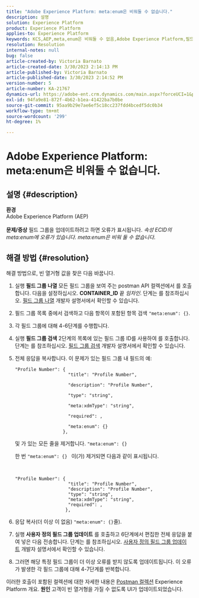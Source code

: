 ```yaml
---
title: "Adobe Experience Platform: meta:enum은 비워둘 수 없습니다."
description: 설명
solution: Experience Platform
product: Experience Platform
applies-to: Experience Platform
keywords: KCS,AEP,meta,enum은 비워둘 수 없음,Adobe Experience Platform,필드 그룹 업데이트,해결 방법,문제 해결
resolution: Resolution
internal-notes: null
bug: false
article-created-by: Victoria Barnato
article-created-date: 3/30/2023 2:14:13 PM
article-published-by: Victoria Barnato
article-published-date: 3/30/2023 2:14:52 PM
version-number: 5
article-number: KA-21767
dynamics-url: https://adobe-ent.crm.dynamics.com/main.aspx?forceUCI=1&pagetype=entityrecord&etn=knowledgearticle&id=d7918023-05cf-ed11-b597-6045bd0065b6
exl-id: 94fa9e81-872f-4b62-b1ea-41422ba7b0be
source-git-commit: 95aa9b29e7ae6ef5c18cc237fdd4bcedf5dc0b34
workflow-type: tm+mt
source-wordcount: '299'
ht-degree: 1%

---
```


# Adobe Experience Platform: meta:enum은 비워둘 수 없습니다.

## 설명 {#description}

<b>환경</b><br>Adobe Experience Platform (AEP)<br><br><b>문제/증상</b>
필드 그룹을 업데이트하려고 하면 오류가 표시됩니다. *속성 ECID의 meta:enum에 오류가 있습니다. meta:enum은 비워 둘 수 없습니다.*


## 해결 방법 {#resolution}


해결 방법으로, 빈 열거형 값을 찾은 다음 바꿉니다.

1. 실행 <b>필드 그룹 나열</b> 모든 필드 그룹을 보여 주는 postman API 컬렉션에서 를 호출합니다. 다음을 설정하십시오. <b>CONTAINER_ID</b> 끝 *임차인*. 단계는 를 참조하십시오. [필드 그룹 나열](https://developer.adobe.com/experience-platform-apis/references/schema-registry/#tag/Field-groups/operation/listFieldGroups) 개발자 설명서에서 확인할 수 있습니다.
2. 필드 그룹 목록 중에서 검색하고 다음 항목이 포함된 항목 검색 `"meta:enum": {}`.
3. 각 필드 그룹에 대해 4-6단계를 수행합니다.
4. 실행 <b>필드 그룹 검색</b> 2단계의 목록에 있는 필드 그룹 ID를 사용하여 를 호출합니다. 단계는 를 참조하십시오. [필드 그룹 검색](https://developer.adobe.com/experience-platform-apis/references/schema-registry/#tag/Field-groups/operation/retrieveFieldGroup) 개발자 설명서에서 확인할 수 있습니다.
5. 전체 응답을 복사합니다. 이 문제가 있는 필드 그룹 내 필드의 예:




   ```clike
   "Profile Number": { 
                       "title": "Profile Number",                                     
                       "description": "Profile Number",                                    
                       "type": "string",                                     
                       "meta:xdmType": "string",                                    
                       "required": ,                                    
                       "meta:enum": {}                               
                     },
   ```



   및 가 있는 모든 줄을 제거합니다. `"meta:enum": {}`



   한 번 `"meta:enum": {} ` 이(가) 제거되면 다음과 같이 표시됩니다.

    

   ```clike
   "Profile Number": {
                       "title": "Profile Number",
                       "description": "Profile Number",
                       "type": "string",
                       "meta:xdmType": "string",
                       "required": ,
                      },
   ```

6. 응답 복사(더 이상 이 없음) `"meta:enum": {}`줄).
7. 실행 <b>사용자 정의 필드 그룹 업데이트</b> 를 호출하고 6단계에서 편집한 전체 응답을 붙여 넣은 다음 전송합니다. 단계는 를 참조하십시오. [사용자 정의 필드 그룹 업데이트](https://developer.adobe.com/experience-platform-apis/references/schema-registry/#tag/Field-groups/operation/patchFieldGroup) 개발자 설명서에서 확인할 수 있습니다.
8. 그러면 해당 특정 필드 그룹이 더 이상 오류를 받지 않도록 업데이트됩니다. 이 오류가 발생한 각 필드 그룹에 대해 4-7단계를 반복합니다.


이러한 호출이 포함된 컬렉션에 대한 자세한 내용은 [Postman 컬렉션](https://experienceleague.adobe.com/docs/experience-platform/landing/platform-apis/postman.html?lang=en#collections) Experience Platform 개요.
<b>원인</b>
고객이 빈 열거형을 가질 수 없도록 UI가 업데이트되었습니다.
